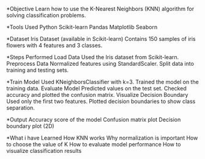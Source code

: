 *Objective
Learn how to use the K-Nearest Neighbors (KNN) algorithm for solving classification problems.

*Tools Used
Python
Scikit-learn
Pandas
Matplotlib
Seaborn

*Dataset
Iris Dataset (available in Scikit-learn)
Contains 150 samples of iris flowers with 4 features and 3 classes.

*Steps Performed
Load Data
Used the Iris dataset from Scikit-learn.
Preprocess Data
Normalized features using StandardScaler.
Split data into training and testing sets.

*Train Model
Used KNeighborsClassifier with k=3.
Trained the model on the training data.
Evaluate Model
Predicted values on the test set.
Checked accuracy and plotted the confusion matrix.
Visualize Decision Boundary
Used only the first two features.
Plotted decision boundaries to show class separation.

*Output
Accuracy score of the model
Confusion matrix plot
Decision boundary plot (2D)

*What i have Learned
How KNN works
Why normalization is important
How to choose the value of K
How to evaluate model performance
How to visualize classification results
